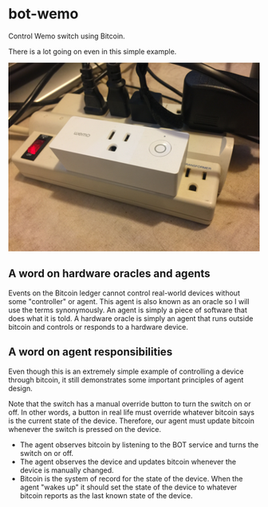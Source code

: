 # bot-wemo
Control Wemo switch using Bitcoin.

There is a lot going on even in this simple example.

![A wemo switch controlled by Bitcoin](wemo-switch.jpg)

## A word on hardware oracles and agents
Events on the Bitcoin ledger cannot control real-world devices without some "controller" or agent. This agent is also known as an oracle so I will use the terms synonymously. An agent is simply a piece of software that does what it is told. A hardware oracle is simply an agent that runs outside bitcoin and controls or responds to a hardware device.

## A word on agent responsibilities
Even though this is an extremely simple example of controlling a device through bitcoin, it still demonstrates some important principles of agent design.

Note that the switch has a manual override button to turn the switch on or off. In other words, a button in real life must override whatever bitcoin says is the current state of the device. Therefore, our agent must update bitcoin whenever the switch is pressed on the device.
* The agent observes bitcoin by listening to the BOT service and turns the switch on or off.
* The agent observes the device and updates bitcoin whenever the device is manually changed.
* Bitcoin is the system of record for the state of the device. When the agent "wakes up" it should set the state of the device to whatever bitcoin reports as the last known state of the device.

